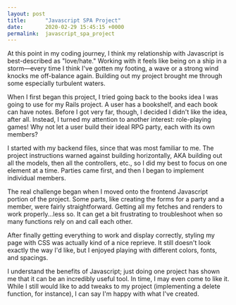 ```yaml
---
layout: post
title:      "Javascript SPA Project"
date:       2020-02-29 15:45:15 +0000
permalink:  javascript_spa_project
---
```




At this point in my coding journey, I think my relationship with Javascript is best-described as "love/hate." Working with it feels like being on a ship in a storm—every time I think I've gotten my footing, a wave or a strong wind knocks me off-balance again. Building out my project brought me through some especially turbulent waters.

When I first began this project, I tried going back to the books idea I was going to use for my Rails project. A user has a bookshelf, and each book can have notes. Before I got very far, though, I decided I didn't like the idea, after all. Instead, I turned my attention to another interest: role-playing games! Why not let a user build their ideal RPG party, each with its own members?

I started with my backend files, since that was most familiar to me. The project instructions warned against building horizontally, AKA building out all the models, then all the controllers, etc., so I did my best to focus on one element at a time. Parties came first, and then I began to implement individual members.

The real challenge began when I moved onto the frontend Javascript portion of the project. Some parts, like creating the forms for a party and a member, were fairly straightforward. Getting all my fetches and renders to work properly...less so. It can get a bit frustrating to troubleshoot when so many functions rely on and call each other.

After finally getting everything to work and display correctly, styling my page with CSS was actually kind of a nice reprieve. It still doesn't look exactly the way I'd like, but I enjoyed playing with different colors, fonts, and spacings.

I understand the benefits of Javascript; just doing one project has shown me that it can be an incredibly useful tool. In time, I may even come to like it. While I still would like to add tweaks to my project (implementing a delete function, for instance), I can say I'm happy with what I've created.
